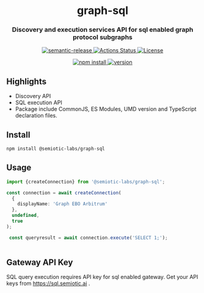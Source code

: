 <h1 align="center" style="border-bottom: none;">
graph-sql</h1>
<h3 align="center">Discovery and execution services API for sql enabled graph protocol subgraphs</h3>
<p align="center">
  <a href="https://github.com/semantic-release/semantic-release">
    <img alt="semantic-release" src="https://img.shields.io/badge/%20%20%F0%9F%93%A6%F0%9F%9A%80-semantic--release-e10079.svg">
  </a>
  <a href="https://github.com/semiotic-ai/graph-sql/actions">
    <img alt="Actions Status" src="https://github.com/semiotic-ai/graph-sql/workflows/CI/badge.svg">
  </a>
  <a href="https://github.com/semiotic-ai/graph-sql/blob/main/LICENSE">
    <img alt="License" src="https://img.shields.io/github/license/semiotic-ai/graph-sql">
  </a>
</p>
<p align="center">
  <a href="https://www.npmjs.com/package/@semiotic-labs/graph-sql">
    <img alt="npm install" src="https://img.shields.io/badge/npm%20i-graph--tables-brightgreen">
  </a>
  <a href="https://github.com/semiotic-ai/graph-sql/tags">
    <img alt="version" src="https://img.shields.io/npm/v/@semiotic-labs/graph-sql?color=green&label=version">
  </a>
</p>

## Highlights
- Discovery API 
- SQL execution API
- Package include CommonJS, ES Modules, UMD version and TypeScript declaration files.

## Install

```sh
npm install @semiotic-labs/graph-sql
```

## Usage

```ts
import {createConnection} from '@semiotic-labs/graph-sql';

const connection = await createConnection(
  {
    displayName: 'Graph EBO Arbitrum'
  },
  undefined,
  true
);

 const queryresult = await connection.execute('SELECT 1;');
 
```

## Gateway API Key

SQL query execution requires API key for sql enabled gateway. Get your API keys
from https://sql.semiotic.ai .